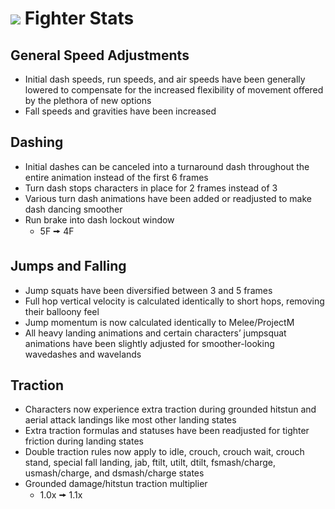 # ![](../images/Aspose.Words.f93ce4e3-25f6-48dc-9813-fc237aafe008.002.png) Fighter Stats

## General Speed Adjustments
- Initial dash speeds, run speeds, and air speeds have been generally lowered to compensate for the increased flexibility of movement offered by the plethora of new options
- Fall speeds and gravities have been increased

## Dashing
- Initial dashes can be canceled into a turnaround dash throughout the entire animation instead of the first 6 frames
- Turn dash stops characters in place for 2 frames instead of 3
- Various turn dash animations have been added or readjusted to make dash dancing smoother
- Run brake into dash lockout window
  - 5F 🠚 4F

## Jumps and Falling
- Jump squats have been diversified between 3 and 5 frames
- Full hop vertical velocity is calculated identically to short hops, removing their balloony feel
- Jump momentum is now calculated identically to Melee/ProjectM
- All heavy landing animations and certain characters’ jumpsquat animations have been slightly adjusted for smoother-looking wavedashes and wavelands

## Traction
- Characters now experience extra traction during grounded hitstun and aerial attack landings like most other landing states
- Extra traction formulas and statuses have been readjusted for tighter friction during landing states
- Double traction rules now apply to idle, crouch, crouch wait, crouch stand, special fall landing, jab, ftilt, utilt, dtilt, fsmash/charge, usmash/charge, and dsmash/charge states
- Grounded damage/hitstun traction multiplier
  - 1.0x 🠚 1.1x